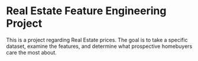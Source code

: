 # Real Estate Feature Engineering Project

This is a project regarding Real Estate prices. The goal is to take a specific dataset, examine the features, and determine what prospective homebuyers care the most about.

